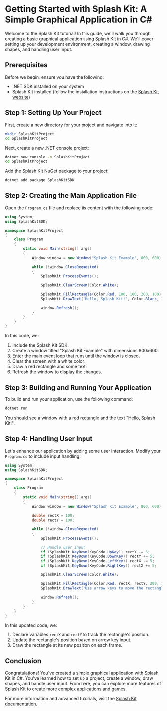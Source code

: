 # Getting Started with Splash Kit: A Simple Graphical Application in C#

Welcome to the Splash Kit tutorial! In this guide, we'll walk you through creating a basic graphical application using Splash Kit in C#. We'll cover setting up your development environment, creating a window, drawing shapes, and handling user input.

## Prerequisites

Before we begin, ensure you have the following:

- .NET SDK installed on your system
- Splash Kit installed (follow the installation instructions on the [Splash Kit website](https://www.splashkit.io))

## Step 1: Setting Up Your Project

First, create a new directory for your project and navigate into it:

```sh
mkdir SplashKitProject
cd SplashKitProject
```

Next, create a new .NET console project:

```sh
dotnet new console -n SplashKitProject
cd SplashKitProject
```

Add the Splash Kit NuGet package to your project:

```sh
dotnet add package SplashKitSDK
```

## Step 2: Creating the Main Application File

Open the `Program.cs` file and replace its content with the following code:

```csharp
using System;
using SplashKitSDK;

namespace SplashKitProject
{
    class Program
    {
        static void Main(string[] args)
        {
            Window window = new Window("Splash Kit Example", 800, 600);

            while (!window.CloseRequested)
            {
                SplashKit.ProcessEvents();

                SplashKit.ClearScreen(Color.White);

                SplashKit.FillRectangle(Color.Red, 100, 100, 200, 100);
                SplashKit.DrawText("Hello, Splash Kit!", Color.Black, 100, 250);

                window.Refresh();
            }
        }
    }
}
```

In this code, we:

1. Include the Splash Kit SDK.
2. Create a window titled "Splash Kit Example" with dimensions 800x600.
3. Enter the main event loop that runs until the window is closed.
4. Clear the screen with a white color.
5. Draw a red rectangle and some text.
6. Refresh the window to display the changes.

## Step 3: Building and Running Your Application

To build and run your application, use the following command:

```sh
dotnet run
```

You should see a window with a red rectangle and the text "Hello, Splash Kit!".

## Step 4: Handling User Input

Let's enhance our application by adding some user interaction. Modify your `Program.cs` to include input handling:

```csharp
using System;
using SplashKitSDK;

namespace SplashKitProject
{
    class Program
    {
        static void Main(string[] args)
        {
            Window window = new Window("Splash Kit Example", 800, 600);

            double rectX = 100;
            double rectY = 100;

            while (!window.CloseRequested)
            {
                SplashKit.ProcessEvents();

                // Handle user input
                if (SplashKit.KeyDown(KeyCode.UpKey)) rectY -= 5;
                if (SplashKit.KeyDown(KeyCode.DownKey)) rectY += 5;
                if (SplashKit.KeyDown(KeyCode.LeftKey)) rectX -= 5;
                if (SplashKit.KeyDown(KeyCode.RightKey)) rectX += 5;

                SplashKit.ClearScreen(Color.White);

                SplashKit.FillRectangle(Color.Red, rectX, rectY, 200, 100);
                SplashKit.DrawText("Use arrow keys to move the rectangle", Color.Black, 100, 250);

                window.Refresh();
            }
        }
    }
}
```

In this updated code, we:

1. Declare variables `rectX` and `rectY` to track the rectangle's position.
2. Update the rectangle's position based on arrow key input.
3. Draw the rectangle at its new position on each frame.

## Conclusion

Congratulations! You've created a simple graphical application with Splash Kit in C#. You've learned how to set up a project, create a window, draw shapes, and handle user input. From here, you can explore more features of Splash Kit to create more complex applications and games.

For more information and advanced tutorials, visit the [Splash Kit documentation](https://www.splashkit.io/docs).
